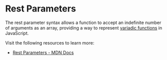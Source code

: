 # Rest Parameters

The rest parameter syntax allows a function to accept an indefinite number of arguments as an array, providing a way to represent [variadic functions](https://en.wikipedia.org/wiki/Variadic_function) in JavaScript.

Visit the following resources to learn more:

- [Rest Parameters - MDN Docs](https://developer.mozilla.org/en-US/docs/Web/JavaScript/Reference/Functions/rest_parameters)
